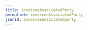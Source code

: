 ```yaml
---
title: invoiceeAssociatedParty
permalink: invoiceeAssociatedParty
jsonid: invoiceeassociatedparty
---
```

